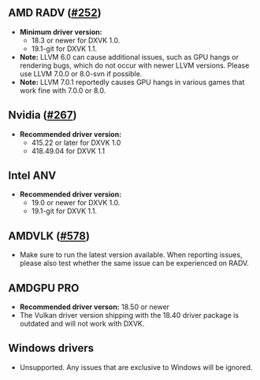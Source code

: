 ## AMD RADV ([#252](https://github.com/doitsujin/dxvk/issues/252))
- **Minimum driver version:**
  - 18.3 or newer for DXVK 1.0.
  - 19.1-git for DXVK 1.1.
- **Note:** LLVM 6.0 can cause additional issues, such as GPU hangs or rendering bugs, which do not occur with newer LLVM versions. Please use LLVM 7.0.0 or 8.0-svn if possible.
- **Note:** LLVM 7.0.1 reportedly causes GPU hangs in various games that work fine with 7.0.0 or 8.0.

## Nvidia ([#267](https://github.com/doitsujin/dxvk/issues/267))
- **Recommended driver version:**
  - 415.22 or later for DXVK 1.0
  - 418.49.04 for DXVK 1.1

## Intel ANV
- **Recommended driver version:**
  - 19.0 or newer for DXVK 1.0.
  - 19.1-git for DXVK 1.1.

## AMDVLK ([#578](https://github.com/doitsujin/dxvk/issues/578))
- Make sure to run the latest version available. When reporting issues, please also test whether the same issue can be experienced on RADV.

## AMDGPU PRO
- **Recommended driver verson:** 18.50 or newer
- The Vulkan driver version shipping with the 18.40 driver package is outdated and will not work with DXVK.

## Windows drivers
- Unsupported. Any issues that are exclusive to Windows will be ignored.
